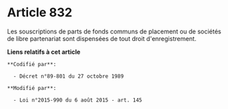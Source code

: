 # Article 832

Les souscriptions de parts de fonds communs de placement ou de sociétés de libre partenariat sont dispensées de tout droit
d'enregistrement.

**Liens relatifs à cet article**

	**Codifié par**:

	  - Décret n°89-801 du 27 octobre 1989

	**Modifié par**:

	  - Loi n°2015-990 du 6 août 2015 - art. 145
